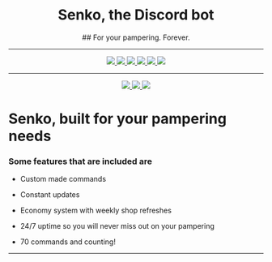 <div align="center">

<h1>Senko, the Discord bot</h1>
    ## For your pampering. Forever.

---

<a href="https://github.com/Senko-The-Kitsune/Senko-Issues/issues">
    <img src="https://img.shields.io/github/issues/Senko-The-Kitsune/Senko-Issues?color=0088ff">
</a>

<a href="https://twitter.com/TrueSenko">
    <img src="https://img.shields.io/twitter/url?color=blue&label=Twitter&logo=Twitter&logoColor=white&url=https%3A%2F%2Ftwitter.com%2FTrueSenko&style=flat">
</a>

<a href="https://discord.gg/senko">
    <img src="https://img.shields.io/discord/777251087592718336?color=5865F2&label=Community&logo=discord&logoColor=white">
</a>

<a href="https://reddit.com/r/SenkosWorld">
    <img src="https://img.shields.io/reddit/subreddit-subscribers/SenkosWorld?label=%2Fr%2FSenkosWorld&logo=reddit&logoColor=white&style=flat&color=orange">
</a>

<a href="https://github.com/Senko-The-Kitsune/Senko-Issues/releases/latest">
    <img src="https://img.shields.io/github/v/release/Senko-The-Kitsune/Senko-Issues?label=Version">
</a>

<a href="https://senkosworld.com/invite">
    <img src="https://img.shields.io/badge/Invite%20Senko-orange">
</a>

---

<a href="https://github.com/SenkoTheKitsune1/Senko-Issues/issues/new?assignees=&labels=Bug/Error&template=bug-report.md&title=">
    <img src="https://img.shields.io/badge/Submit%20an%20Issue-404040">
</a>

<a href="https://github.com/Senko-The-Kitsune/Senko-Issues/issues/new?assignees=&labels=Feature+Request&template=feature_request.md&title=">
    <img src="https://img.shields.io/badge/Request%20a%20Feature-404040">
</a>

<a href="https://github.com/SenkoTheKitsune1/Senko-Issues/issues/new?assignees=&labels=Question">
    <img src="https://img.shields.io/badge/Submit%20a%20question-404040">
</a>

</div>

<div align="left">

# Senko, built for your pampering needs

### Some features that are included are

- Custom made commands

- Constant updates

- Economy system with weekly shop refreshes

- 24/7 uptime so you will never miss out on your pampering

- 70 commands and counting!

---

</div>

